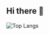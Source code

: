 ## Hi there 👋

![Top Langs](https://github-readme-stats.vercel.app/api/top-langs/?username=sugarchanxoxo&layout=compact&theme=tokyonight)

<!--
**sugarchanxoxo/sugarchanxoxo** is a ✨ _special_ ✨ repository because its `README.md` (this file) appears on your GitHub profile.

Here are some ideas to get you started:

- 🔭 I’m currently working on ...
- 🌱 I’m currently learning ...
- 👯 I’m looking to collaborate on ...
- 🤔 I’m looking for help with ...
- 💬 Ask me about ...
- 📫 How to reach me: ...
- 😄 Pronouns: ...
- ⚡ Fun fact: ...
-->
